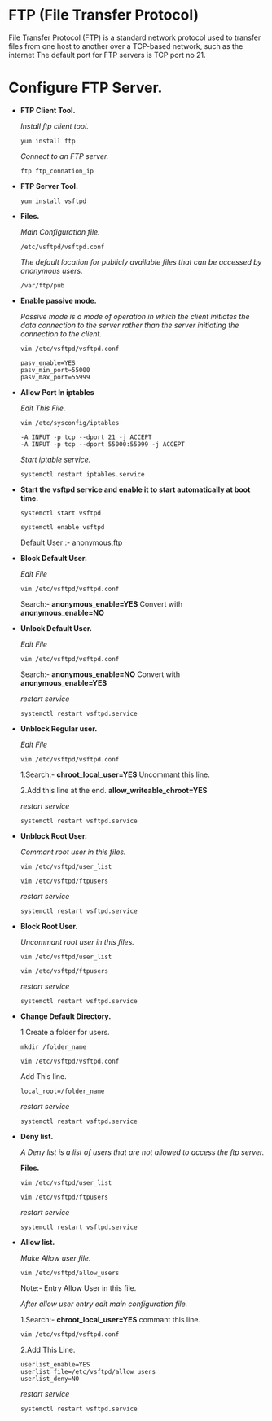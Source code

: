 # FTP (File Transfer Protocol)

File Transfer Protocol (FTP) is a standard network protocol used to transfer files from one host to another over a TCP-based network, such as the internet The default port for FTP servers is TCP port no 21.

# Configure FTP Server.

-   **FTP Client Tool.**

    *Install ftp client tool.*
    ```
    yum install ftp
    ```
    *Connect to an FTP server.*
    ```
    ftp ftp_connation_ip
    ```
-	**FTP Server Tool.**
	```
	yum install vsftpd
    ```

-   **Files.**

	*Main Configuration file.*	
	```
    /etc/vsftpd/vsftpd.conf
	```
	
	*The default location for publicly available files that can be accessed by anonymous users.*
    ```
	/var/ftp/pub
    ```

-   **Enable passive mode.**
    
    *Passive mode is a mode of operation in which the client initiates the data connection to the server rather than the server initiating the connection to the client.*
    ```
    vim /etc/vsftpd/vsftpd.conf
    ```
        
        pasv_enable=YES
        pasv_min_port=55000
        pasv_max_port=55999

-   **Allow Port In iptables**
    
    *Edit This File.*
	```
	vim /etc/sysconfig/iptables
	```
    ```
    -A INPUT -p tcp --dport 21 -j ACCEPT
	-A INPUT -p tcp --dport 55000:55999 -j ACCEPT
    ```
    *Start iptable service.*
    ```
    systemctl restart iptables.service
    ```
-   **Start the vsftpd service and enable it to start automatically at boot time.**
    ```
    systemctl start vsftpd
    ```
    ```
    systemctl enable vsftpd
    ```

    Default User :- anonymous,ftp

-   **Block Default User.**

    *Edit File*
    ```
    vim /etc/vsftpd/vsftpd.conf
    ```
    Search:- **anonymous_enable=YES** Convert with **anonymous_enable=NO**

-   **Unlock Default User.**

    *Edit File*
    ```
    vim /etc/vsftpd/vsftpd.conf
    ```
    Search:- **anonymous_enable=NO** Convert with **anonymous_enable=YES**

    *restart service*
    ```
    systemctl restart vsftpd.service
    ```
-   **Unblock Regular user.**

    *Edit File*
    ```
    vim /etc/vsftpd/vsftpd.conf
    ```
    1.Search:- **chroot_local_user=YES** Uncommant this line.
    
    2.Add this line at the end. **allow_writeable_chroot=YES**
 
    *restart service*
    ```
    systemctl restart vsftpd.service
    ```
-   **Unblock Root User.**

    *Commant root user in this files.*
    ```
    vim /etc/vsftpd/user_list
    ```
    ```
    vim /etc/vsftpd/ftpusers
    ```
    *restart service*
    ```
    systemctl restart vsftpd.service
    ```
-   **Block Root User.**

    *Uncommant root user in this files.*
    ```
    vim /etc/vsftpd/user_list
    ```
    ```
    vim /etc/vsftpd/ftpusers
    ```

    *restart service*
    ```
    systemctl restart vsftpd.service
    ```
-   **Change Default Directory.**

    1 Create a folder for users.
    ```
    mkdir /folder_name
    ```
    ```
    vim /etc/vsftpd/vsftpd.conf
    ```
    
    Add This line.

        local_root=/folder_name

    *restart service*
    ```
    systemctl restart vsftpd.service
    ```
-   **Deny list.**

    *A Deny list is a list of  users that are not allowed to access the ftp server.*

    **Files.**
    ```
    vim /etc/vsftpd/user_list
    ```
    ```
    vim /etc/vsftpd/ftpusers
    ```

    *restart service*
    ```
    systemctl restart vsftpd.service
    ```
-   **Allow list.**

    *Make Allow user file.*
    ```
    vim /etc/vsftpd/allow_users
    ```
    Note:- Entry Allow User in this file.

    *After allow user entry edit main configuration file.*
    
    1.Search:- **chroot_local_user=YES** commant this line.
    ```
    vim /etc/vsftpd/vsftpd.conf
    ```
    2.Add This Line.
    ```
    userlist_enable=YES
    userlist_file=/etc/vsftpd/allow_users
    userlist_deny=NO
    ```
    *restart service*
    ```
    systemctl restart vsftpd.service
    ```
